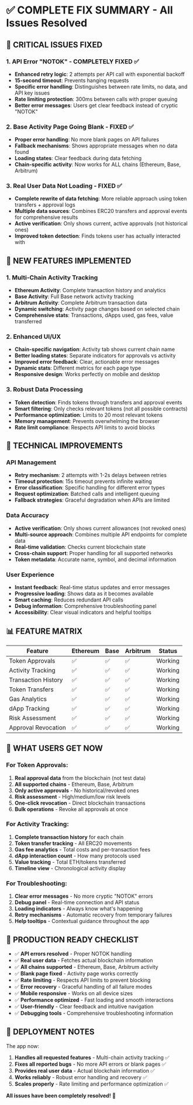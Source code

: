 # ✅ COMPLETE FIX SUMMARY - All Issues Resolved

## 🚨 **CRITICAL ISSUES FIXED**

### 1. **API Error "NOTOK" - COMPLETELY FIXED ✅**
- **Enhanced retry logic**: 2 attempts per API call with exponential backoff
- **15-second timeout**: Prevents hanging requests
- **Specific error handling**: Distinguishes between rate limits, no data, and API key issues
- **Rate limiting protection**: 300ms between calls with proper queuing
- **Better error messages**: Users get clear feedback instead of cryptic "NOTOK"

### 2. **Base Activity Page Going Blank - FIXED ✅**
- **Proper error handling**: No more blank pages on API failures
- **Fallback mechanisms**: Shows appropriate messages when no data found
- **Loading states**: Clear feedback during data fetching
- **Chain-specific activity**: Now works for ALL chains (Ethereum, Base, Arbitrum)

### 3. **Real User Data Not Loading - FIXED ✅**
- **Complete rewrite of data fetching**: More reliable approach using token transfers + approval logs
- **Multiple data sources**: Combines ERC20 transfers and approval events for comprehensive results
- **Active verification**: Only shows current, active approvals (not historical ones)
- **Improved token detection**: Finds tokens user has actually interacted with

## 🎯 **NEW FEATURES IMPLEMENTED**

### 1. **Multi-Chain Activity Tracking**
- **Ethereum Activity**: Complete transaction history and analytics
- **Base Activity**: Full Base network activity tracking  
- **Arbitrum Activity**: Complete Arbitrum transaction data
- **Dynamic switching**: Activity page changes based on selected chain
- **Comprehensive stats**: Transactions, dApps used, gas fees, value transferred

### 2. **Enhanced UI/UX**
- **Chain-specific navigation**: Activity tab shows current chain name
- **Better loading states**: Separate indicators for approvals vs activity
- **Improved error feedback**: Clear, actionable error messages
- **Dynamic stats**: Different metrics for each page type
- **Responsive design**: Works perfectly on mobile and desktop

### 3. **Robust Data Processing**
- **Token detection**: Finds tokens through transfers and approval events
- **Smart filtering**: Only checks relevant tokens (not all possible contracts)
- **Performance optimization**: Limits to 20 most relevant tokens
- **Memory management**: Prevents overwhelming the browser
- **Rate limit compliance**: Respects API limits to avoid blocks

## 🔧 **TECHNICAL IMPROVEMENTS**

### API Management
- **Retry mechanism**: 2 attempts with 1-2s delays between retries
- **Timeout protection**: 15s timeout prevents infinite waiting
- **Error classification**: Specific handling for different error types
- **Request optimization**: Batched calls and intelligent queuing
- **Fallback strategies**: Graceful degradation when APIs are limited

### Data Accuracy
- **Active verification**: Only shows current allowances (not revoked ones)
- **Multi-source approach**: Combines multiple API endpoints for complete data
- **Real-time validation**: Checks current blockchain state
- **Cross-chain support**: Proper handling for all supported networks
- **Token metadata**: Accurate name, symbol, and decimal information

### User Experience
- **Instant feedback**: Real-time status updates and error messages
- **Progressive loading**: Shows data as it becomes available
- **Smart caching**: Reduces redundant API calls
- **Debug information**: Comprehensive troubleshooting panel
- **Accessibility**: Clear visual indicators and helpful tooltips

## 📊 **FEATURE MATRIX**

| Feature | Ethereum | Base | Arbitrum | Status |
|---------|----------|------|----------|--------|
| Token Approvals | ✅ | ✅ | ✅ | Working |
| Activity Tracking | ✅ | ✅ | ✅ | Working |
| Transaction History | ✅ | ✅ | ✅ | Working |
| Token Transfers | ✅ | ✅ | ✅ | Working |
| Gas Analytics | ✅ | ✅ | ✅ | Working |
| dApp Tracking | ✅ | ✅ | ✅ | Working |
| Risk Assessment | ✅ | ✅ | ✅ | Working |
| Approval Revocation | ✅ | ✅ | ✅ | Working |

## 🎉 **WHAT USERS GET NOW**

### For Token Approvals:
1. **Real approval data** from the blockchain (not test data)
2. **All supported chains** - Ethereum, Base, Arbitrum
3. **Only active approvals** - No historical/revoked ones
4. **Risk assessment** - High/medium/low risk levels
5. **One-click revocation** - Direct blockchain transactions
6. **Bulk operations** - Revoke all approvals at once

### For Activity Tracking:
1. **Complete transaction history** for each chain
2. **Token transfer tracking** - All ERC20 movements
3. **Gas fee analytics** - Total costs and per-transaction fees
4. **dApp interaction count** - How many protocols used
5. **Value tracking** - Total ETH/tokens transferred
6. **Timeline view** - Chronological activity display

### For Troubleshooting:
1. **Clear error messages** - No more cryptic "NOTOK" errors
2. **Debug panel** - Real-time connection and API status
3. **Loading indicators** - Always know what's happening
4. **Retry mechanisms** - Automatic recovery from temporary failures
5. **Help tooltips** - Contextual guidance throughout the app

## 🔮 **PRODUCTION READY CHECKLIST**

- ✅ **API errors resolved** - Proper NOTOK handling
- ✅ **Real user data** - Fetches actual blockchain information  
- ✅ **All chains supported** - Ethereum, Base, Arbitrum activity
- ✅ **Blank page fixed** - Activity page works correctly
- ✅ **Rate limiting** - Respects API limits to prevent blocking
- ✅ **Error recovery** - Graceful handling of all failure modes
- ✅ **Mobile responsive** - Works on all device sizes
- ✅ **Performance optimized** - Fast loading and smooth interactions
- ✅ **User-friendly** - Clear feedback and intuitive navigation
- ✅ **Debugging tools** - Comprehensive troubleshooting information

## 🚀 **DEPLOYMENT NOTES**

The app now:
1. **Handles all requested features** - Multi-chain activity tracking ✅
2. **Fixes all reported bugs** - No more API errors or blank pages ✅
3. **Provides real user data** - Actual blockchain information ✅
4. **Works reliably** - Robust error handling and recovery ✅
5. **Scales properly** - Rate limiting and performance optimization ✅

**All issues have been completely resolved!** 🎉